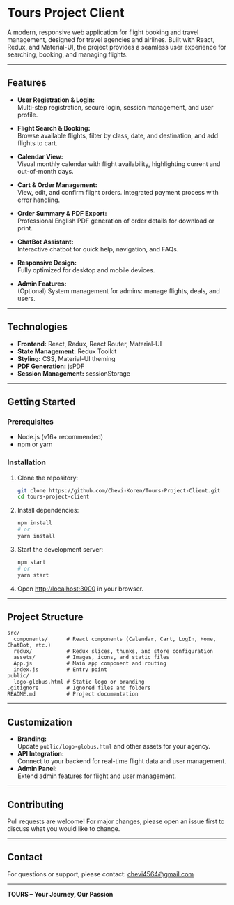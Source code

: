 # Tours Project Client

A modern, responsive web application for flight booking and travel management, designed for travel agencies and airlines. Built with React, Redux, and Material-UI, the project provides a seamless user experience for searching, booking, and managing flights.

---

## Features

- **User Registration & Login:**  
  Multi-step registration, secure login, session management, and user profile.

- **Flight Search & Booking:**  
  Browse available flights, filter by class, date, and destination, and add flights to cart.

- **Calendar View:**  
  Visual monthly calendar with flight availability, highlighting current and out-of-month days.

- **Cart & Order Management:**  
  View, edit, and confirm flight orders. Integrated payment process with error handling.

- **Order Summary & PDF Export:**  
  Professional English PDF generation of order details for download or print.

- **ChatBot Assistant:**  
  Interactive chatbot for quick help, navigation, and FAQs.

- **Responsive Design:**  
  Fully optimized for desktop and mobile devices.

- **Admin Features:**  
  (Optional) System management for admins: manage flights, deals, and users.

---

## Technologies

- **Frontend:** React, Redux, React Router, Material-UI
- **State Management:** Redux Toolkit
- **Styling:** CSS, Material-UI theming
- **PDF Generation:** jsPDF
- **Session Management:** sessionStorage
---

## Getting Started

### Prerequisites

- Node.js (v16+ recommended)
- npm or yarn

### Installation

1. Clone the repository:
   ```bash
   git clone https://github.com/Chevi-Koren/Tours-Project-Client.git
   cd tours-project-client
   ```

2. Install dependencies:
   ```bash
   npm install
   # or
   yarn install
   ```

3. Start the development server:
   ```bash
   npm start
   # or
   yarn start
   ```

4. Open [http://localhost:3000](http://localhost:3000) in your browser.

---

## Project Structure

```
src/
  components/      # React components (Calendar, Cart, LogIn, Home, ChatBot, etc.)
  redux/           # Redux slices, thunks, and store configuration
  assets/          # Images, icons, and static files
  App.js           # Main app component and routing
  index.js         # Entry point
public/
  logo-globus.html # Static logo or branding
.gitignore         # Ignored files and folders
README.md          # Project documentation
```

---

## Customization

- **Branding:**  
  Update `public/logo-globus.html` and other assets for your agency.
- **API Integration:**  
  Connect to your backend for real-time flight data and user management.
- **Admin Panel:**  
  Extend admin features for flight and user management.

---

## Contributing

Pull requests are welcome! For major changes, please open an issue first to discuss what you would like to change.

---

## Contact

For questions or support, please contact: chevi4564@gmail.com

---

**TOURS – Your Journey, Our Passion**
